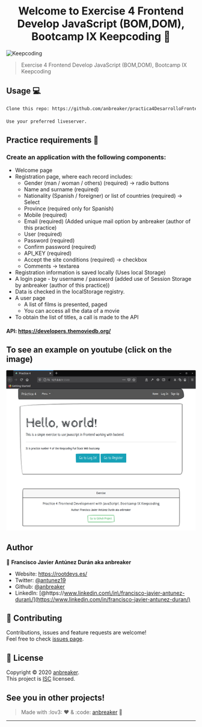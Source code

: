 <h1 align="center">Welcome to Exercise 4 Frontend Develop JavaScript (BOM,DOM), Bootcamp IX Keepcoding 👋</h1>

![Keepcoding](https://raw.githubusercontent.com/anbreaker/practicaModuloHtmlCss/master/img/Logo_KeppCoding.webp)

> Exercise 4 Frontend Develop JavaScript (BOM,DOM), Bootcamp IX Keepcoding

## Usage 💻

```sh
Clone this repo: https://github.com/anbreaker/practica4DesarrolloFrontedJavaScript

Use your preferred liveserver.
```

## Practice requirements 🔧

### Create an application with the following components:

- Welcome page
- Registration page, where each record includes:
  - Gender (man / woman / others) (required) -> radio buttons
  - Name and surname (required)
  - Nationality (Spanish / foreigner) or list of countries (required) -> Select
  - Province (required only for Spanish)
  - Mobile (required)
  - Email (required) (Added unique mail option by anbreaker (author of this practice)
  - User (required)
  - Password (required)
  - Confirm password (required)
  - API_KEY (required)
  - Accept the site conditions (required) -> checkbox
  - Comments -> textarea
- Registration information is saved locally (Uses local Storage)
- A login page - by username / password (added use of Session Storage by anbreaker (author of this practice))
- Data is checked in the localStorage registry.
- A user page
  - A list of films is presented, paged
  - You can access all the data of a movie
- To obtain the list of titles, a call is made to the API

#### API: https://developers.themoviedb.org/

## To see an example on youtube (click on the image)

[![](https://github.com/anbreaker/practica4DesarrolloFrontedJavaScript/blob/master/img/web.png?raw=true)](https://www.youtube.com/watch?v=D6Udvcodd6k")

## Author

👤 **Francisco Javier Antúnez Durán aka anbreaker**

- Website: https://rootdevs.es/
- Twitter: [@antunez19](https://twitter.com/antunez19)
- Github: [@anbreaker](https://github.com/anbreaker)
- LinkedIn: [@https:\/\/www.linkedin.com\/in\/francisco-javier-antunez-duran\/](https://www.linkedin.com/in/francisco-javier-antunez-duran/)

## 🤝 Contributing

Contributions, issues and feature requests are welcome!<br />Feel free to check [issues page](https://github.com/anbreaker/practica4DesarrolloFrontedJavaScript/issues).

## 📝 License

Copyright © 2020 [anbreaker](https://github.com/anbreaker).<br />
This project is [ISC](https://github.com/anbreaker/practica3DesarrolloBackendNode/blob/master/LICENSE) licensed.

## See you in other projects!

> Made with :lov3: ❤️ & :code: [anbreaker](https://github.com/anbreaker) 🚀

---
